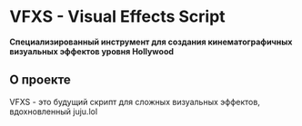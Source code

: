 # VFXS - Visual Effects Script 
**Специализированный инструмент для создания кинематографичных визуальных эффектов уровня Hollywood**

## О проекте
VFXS - это будущий скрипт для сложных визуальных эффектов, вдохновленный juju.lol
